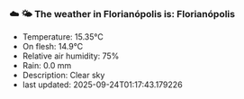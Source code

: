 ### ☁️ 🌤️  The weather in Florianópolis is: Florianópolis

- Temperature: 15.35°C
- On flesh: 14.9°C
- Relative air humidity: 75%
- Rain: 0.0 mm
- Description: Clear sky
- last updated: 2025-09-24T01:17:43.179226
